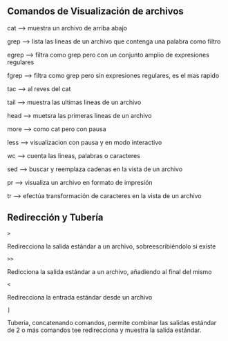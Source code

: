 ## Comandos de Visualización de archivos ##

cat --> muestra un archivo de arriba abajo 

grep --> lista las lineas de un archivo que contenga una palabra como filtro 

egrep --> filtra como grep pero con un conjunto amplio de expresiones regulares

fgrep --> filtra como grep pero sin expresiones regulares, es el mas rapido 

tac --> al reves del cat 

tail --> muestra las ultimas lineas de un archivo 

head --> muetsra las primeras lineas de un archivo 

more --> como cat pero con pausa 

less --> visualizacion con pausa y en modo interactivo 

wc --> cuenta las lineas, palabras o caracteres 

sed --> buscar y reemplaza cadenas en la vista de un archivo 

pr --> visualiza un archivo en formato de impresión 

tr --> efectúa transformación de caracteres en la vista de un archivo 


## Redirección y Tubería ##
 
`>` 

Redirecciona la salida estándar a un archivo, sobreescribiéndolo si existe

`>>`

Redicciona la salida estándar a un archivo, añadiendo al final del mismo 

`<` 

Redirecciona la entrada estándar desde un archivo 

`|` 

Tuberia, concatenando comandos, permite combinar las salidas estándar de 2 o más comandos tee redirecciona y muestra la salida estándar.
